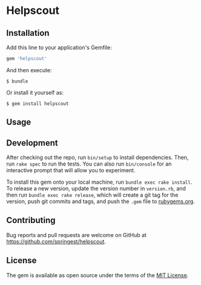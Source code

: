 # Helpscout

## Installation

Add this line to your application's Gemfile:

```ruby
gem 'helpscout'
```

And then execute:

    $ bundle

Or install it yourself as:

    $ gem install helpscout

## Usage

## Development

After checking out the repo, run `bin/setup` to install dependencies. Then, run `rake spec` to run the tests. You can also run `bin/console` for an interactive prompt that will allow you to experiment.

To install this gem onto your local machine, run `bundle exec rake install`. To release a new version, update the version number in `version.rb`, and then run `bundle exec rake release`, which will create a git tag for the version, push git commits and tags, and push the `.gem` file to [rubygems.org](https://rubygems.org).

## Contributing

Bug reports and pull requests are welcome on GitHub at https://github.com/springest/helpscout.

## License

The gem is available as open source under the terms of the [MIT License](http://opensource.org/licenses/MIT).

